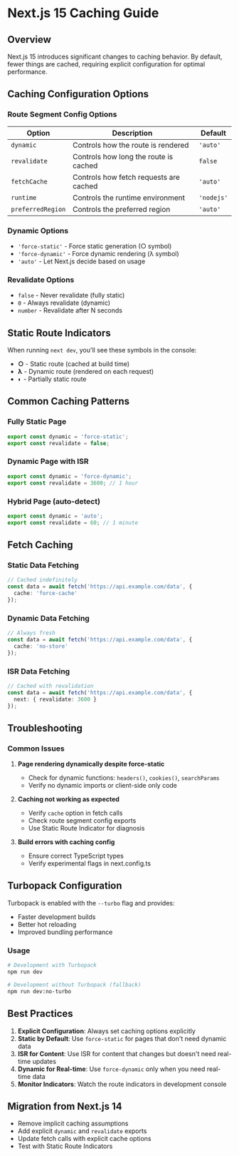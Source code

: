 # Next.js 15 Caching Guide

## Overview
Next.js 15 introduces significant changes to caching behavior. By default, fewer things are cached, requiring explicit configuration for optimal performance.

## Caching Configuration Options

### Route Segment Config Options

| Option | Description | Default |
|--------|-------------|---------|
| `dynamic` | Controls how the route is rendered | `'auto'` |
| `revalidate` | Controls how long the route is cached | `false` |
| `fetchCache` | Controls how fetch requests are cached | `'auto'` |
| `runtime` | Controls the runtime environment | `'nodejs'` |
| `preferredRegion` | Controls the preferred region | `'auto'` |

### Dynamic Options

- `'force-static'` - Force static generation (○ symbol)
- `'force-dynamic'` - Force dynamic rendering (λ symbol)
- `'auto'` - Let Next.js decide based on usage

### Revalidate Options

- `false` - Never revalidate (fully static)
- `0` - Always revalidate (dynamic)
- `number` - Revalidate after N seconds

## Static Route Indicators

When running `next dev`, you'll see these symbols in the console:

- **○** - Static route (cached at build time)
- **λ** - Dynamic route (rendered on each request)
- **◐** - Partially static route

## Common Caching Patterns

### Fully Static Page
```typescript
export const dynamic = 'force-static';
export const revalidate = false;
```

### Dynamic Page with ISR
```typescript
export const dynamic = 'force-dynamic';
export const revalidate = 3600; // 1 hour
```

### Hybrid Page (auto-detect)
```typescript
export const dynamic = 'auto';
export const revalidate = 60; // 1 minute
```

## Fetch Caching

### Static Data Fetching
```typescript
// Cached indefinitely
const data = await fetch('https://api.example.com/data', {
  cache: 'force-cache'
});
```

### Dynamic Data Fetching
```typescript
// Always fresh
const data = await fetch('https://api.example.com/data', {
  cache: 'no-store'
});
```

### ISR Data Fetching
```typescript
// Cached with revalidation
const data = await fetch('https://api.example.com/data', {
  next: { revalidate: 3600 }
});
```

## Troubleshooting

### Common Issues

1. **Page rendering dynamically despite force-static**
   - Check for dynamic functions: `headers()`, `cookies()`, `searchParams`
   - Verify no dynamic imports or client-side only code

2. **Caching not working as expected**
   - Verify `cache` option in fetch calls
   - Check route segment config exports
   - Use Static Route Indicator for diagnosis

3. **Build errors with caching config**
   - Ensure correct TypeScript types
   - Verify experimental flags in next.config.ts

## Turbopack Configuration

Turbopack is enabled with the `--turbo` flag and provides:

- Faster development builds
- Better hot reloading
- Improved bundling performance

### Usage
```bash
# Development with Turbopack
npm run dev

# Development without Turbopack (fallback)
npm run dev:no-turbo
```

## Best Practices

1. **Explicit Configuration**: Always set caching options explicitly
2. **Static by Default**: Use `force-static` for pages that don't need dynamic data
3. **ISR for Content**: Use ISR for content that changes but doesn't need real-time updates
4. **Dynamic for Real-time**: Use `force-dynamic` only when you need real-time data
5. **Monitor Indicators**: Watch the route indicators in development console

## Migration from Next.js 14

- Remove implicit caching assumptions
- Add explicit `dynamic` and `revalidate` exports
- Update fetch calls with explicit cache options
- Test with Static Route Indicators
